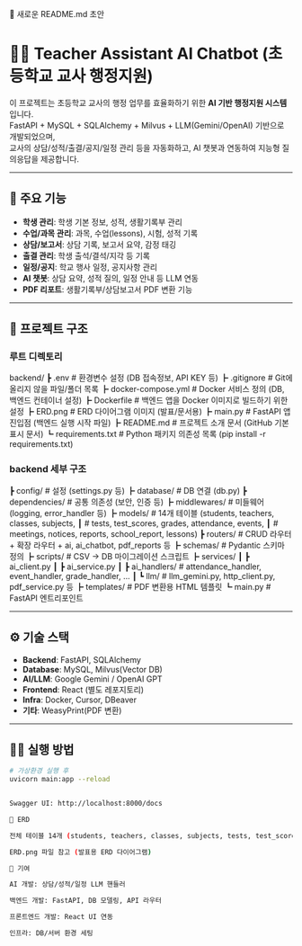 📌 새로운 README.md 초안
# 👩‍🏫 Teacher Assistant AI Chatbot (초등학교 교사 행정지원)

이 프로젝트는 초등학교 교사의 행정 업무를 효율화하기 위한 **AI 기반 행정지원 시스템**입니다.  
FastAPI + MySQL + SQLAlchemy + Milvus + LLM(Gemini/OpenAI) 기반으로 개발되었으며,  
교사의 상담/성적/출결/공지/일정 관리 등을 자동화하고, AI 챗봇과 연동하여 지능형 질의응답을 제공합니다.

---

## 🚀 주요 기능
- **학생 관리**: 학생 기본 정보, 성적, 생활기록부 관리
- **수업/과목 관리**: 과목, 수업(lessons), 시험, 성적 기록
- **상담/보고서**: 상담 기록, 보고서 요약, 감정 태깅
- **출결 관리**: 학생 출석/결석/지각 등 기록
- **일정/공지**: 학교 행사 일정, 공지사항 관리
- **AI 챗봇**: 상담 요약, 성적 질의, 일정 안내 등 LLM 연동
- **PDF 리포트**: 생활기록부/상담보고서 PDF 변환 기능

---

## 📂 프로젝트 구조

### 루트 디렉토리


backend/
┣ .env # 환경변수 설정 (DB 접속정보, API KEY 등)
┣ .gitignore # Git에 올리지 않을 파일/폴더 목록
┣ docker-compose.yml # Docker 서비스 정의 (DB, 백엔드 컨테이너 설정)
┣ Dockerfile # 백엔드 앱을 Docker 이미지로 빌드하기 위한 설정
┣ ERD.png # ERD 다이어그램 이미지 (발표/문서용)
┣ main.py # FastAPI 앱 진입점 (백엔드 실행 시작 파일)
┣ README.md # 프로젝트 소개 문서 (GitHub 기본 표시 문서)
┗ requirements.txt # Python 패키지 의존성 목록 (pip install -r requirements.txt)


### backend 세부 구조


┣ config/ # 설정 (settings.py 등)
┣ database/ # DB 연결 (db.py)
┣ dependencies/ # 공통 의존성 (보안, 인증 등)
┣ middlewares/ # 미들웨어 (logging, error_handler 등)
┣ models/ # 14개 테이블 (students, teachers, classes, subjects,
┃ # tests, test_scores, grades, attendance, events,
┃ # meetings, notices, reports, school_report, lessons)
┣ routers/ # CRUD 라우터 + 확장 라우터 + ai, ai_chatbot, pdf_reports 등
┣ schemas/ # Pydantic 스키마 정의
┣ scripts/ # CSV → DB 마이그레이션 스크립트
┣ services/
┃ ┣ ai_client.py
┃ ┣ ai_service.py
┃ ┣ ai_handlers/ # attendance_handler, event_handler, grade_handler, ...
┃ ┗ llm/ # llm_gemini.py, http_client.py, pdf_service.py 등
┣ templates/ # PDF 변환용 HTML 템플릿
┗ main.py # FastAPI 엔트리포인트


---

## ⚙️ 기술 스택
- **Backend**: FastAPI, SQLAlchemy
- **Database**: MySQL, Milvus(Vector DB)
- **AI/LLM**: Google Gemini / OpenAI GPT
- **Frontend**: React (별도 레포지토리)
- **Infra**: Docker, Cursor, DBeaver
- **기타**: WeasyPrint(PDF 변환)

---

## 🧑‍💻 실행 방법

```bash
# 가상환경 실행 후
uvicorn main:app --reload


Swagger UI: http://localhost:8000/docs

📌 ERD

전체 테이블 14개 (students, teachers, classes, subjects, tests, test_scores, grades, attendance, events, meetings, notices, reports, school_report, lessons)

ERD.png 파일 참고 (발표용 ERD 다이어그램)

🤝 기여

AI 개발: 상담/성적/일정 LLM 핸들러

백엔드 개발: FastAPI, DB 모델링, API 라우터

프론트엔드 개발: React UI 연동

인프라: DB/서버 환경 세팅